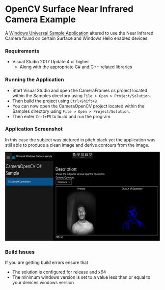 # OpenCV Surface Near Infrared Camera Example
A [Windows Universal Sample Application](https://github.com/microsoft/Windows-universal-samples) altered to use the Near Infrared Camera found on certain Surface and Windows Hello enabled devices 
### Requirements
* Visual Studio 2017 Update 4 or higher
    * Along with the appropriate C# and C++ related libraries

### Running the Application
* Start Visual Studio and open the CameraFrames cs project located within the Samples directory using ```File > Open > Project/Solution.```
* Then build the project using  ```Ctrl+Shift+B```
* You can now open the CameraOpenCV project located within the Samples directory using ```File > Open > Project/Solution.```
* Then enter ```Ctrl+F5``` to build and run the program

### Application Screenshot  
In this case the subject was pictured in pitch black yet the application was still able to produce a clean image and derive contours from the image.  

<img src="images/application_screenshot.png" width="675" height="290">


### Build Issues
If you are getting build errors ensure that 
* The solution is configured for release and x64
* The minimum windows version is set to a value less than or equal to your devices windows version
